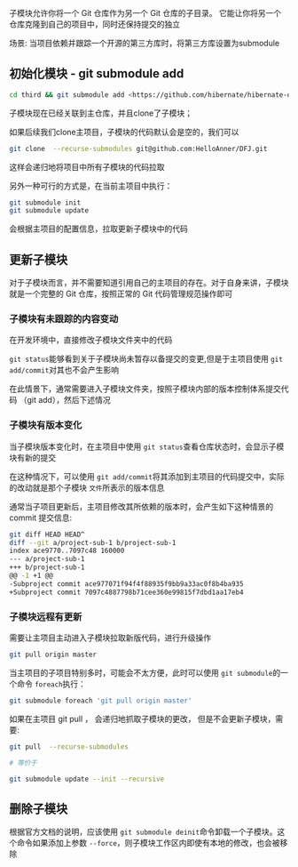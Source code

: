 
子模块允许你将一个 Git 仓库作为另一个 Git 仓库的子目录。 它能让你将另一个仓库克隆到自己的项目中，同时还保持提交的独立

场景: 当项目依赖并跟踪一个开源的第三方库时，将第三方库设置为submodule

## 初始化模块 - git submodule add

```bash
cd third && git submodule add <https://github.com/hibernate/hibernate-orm>
```

子模块现在已经关联到主仓库，并且clone了子模块；

如果后续我们clone主项目，子模块的代码默认会是空的，我们可以

```bash
git clone  --recurse-submodules git@github.com:HelloAnner/DFJ.git 
```

这样会递归地将项目中所有子模块的代码拉取

另外一种可行的方式是，在当前主项目中执行：

```bash
git submodule init
git submodule update
```

会根据主项目的配置信息，拉取更新子模块中的代码

## 更新子模块

对于子模块而言，并不需要知道引用自己的主项目的存在。对于自身来讲，子模块就是一个完整的 Git 仓库，按照正常的 Git 代码管理规范操作即可

### 子模块有未跟踪的内容变动

在开发环境中，直接修改子模块文件夹中的代码

`git status`能够看到关于子模块尚未暂存以备提交的变更,但是于主项目使用 `git add/commit`对其也不会产生影响

在此情景下，通常需要进入子模块文件夹，按照子模块内部的版本控制体系提交代码 （git add），然后下述情况

### 子模块有版本变化

当子模块版本变化时，在主项目中使用 `git status`查看仓库状态时，会显示子模块有新的提交

在这种情况下，可以使用 `git add/commit`将其添加到主项目的代码提交中，实际的改动就是那个子模块 `文件`所表示的版本信息

通常当子项目更新后，主项目修改其所依赖的版本时，会产生如下这种情景的 commit 提交信息:

```bash
git diff HEAD HEAD^
diff --git a/project-sub-1 b/project-sub-1
index ace9770..7097c48 160000
--- a/project-sub-1
+++ b/project-sub-1
@@ -1 +1 @@
-Subproject commit ace977071f94f4f88935f9bb9a33ac0f8b4ba935
+Subproject commit 7097c4887798b71cee360e99815f7dbd1aa17eb4
```

### 子模块远程有更新

需要让主项目主动进入子模块拉取新版代码，进行升级操作

```bash
git pull origin master
```

当主项目的子项目特别多时，可能会不太方便，此时可以使用 `git submodule`的一个命令 `foreach`执行：

```bash
git submodule foreach 'git pull origin master'
```

如果在主项目 git pull ， 会递归地抓取子模块的更改， 但是不会更新子模块，需要:

```bash
git pull  --recurse-submodules

# 等价于

git submodule update --init --recursive
```

## 删除子模块

根据官方文档的说明，应该使用 `git submodule deinit`命令卸载一个子模块。这个命令如果添加上参数 `--force`，则子模块工作区内即使有本地的修改，也会被移除